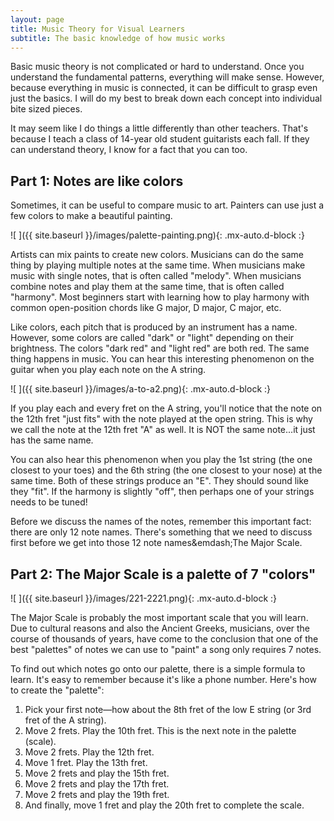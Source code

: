 ```yaml
---
layout: page
title: Music Theory for Visual Learners
subtitle: The basic knowledge of how music works
---
```


Basic music theory is not complicated or hard to understand. Once you understand the fundamental patterns, everything will make sense. However, because everything in music is connected, it can be difficult to grasp even just the basics. I will do my best to break down each concept into individual bite sized pieces. 

It may seem like I do things a little differently than other teachers. That's because I teach a class of 14-year old student guitarists each fall. If they can understand theory, I know for a fact that you can too.


## Part 1: Notes are like colors

Sometimes, it can be useful to compare music to art. Painters can use just a few colors to make a beautiful painting. 

![ ]({{ site.baseurl }}/images/palette-painting.png){: .mx-auto.d-block :}

Artists can mix paints to create new colors. Musicians can do the same thing by playing multiple notes at the same time. When musicians make music with single notes, that is often called "melody". When musicians combine notes and play them at the same time, that is often called "harmony". Most beginners start with learning how to play harmony with common open-position chords like G major, D major, C major, etc.

Like colors, each pitch that is produced by an instrument has a name. However, some colors are called "dark" or "light" depending on their brightness. The colors "dark red" and "light red" are both red. The same thing happens in music. You can hear this interesting phenomenon on the guitar when you play each note on the A string.

![ ]({{ site.baseurl }}/images/a-to-a2.png){: .mx-auto.d-block :}

If you play each and every fret on the A string, you'll notice that the note on the 12th fret "just fits" with the note played at the open string. This is why we call the note at the 12th fret "A" as well. It is NOT the same note...it just has the same name.

You can also hear this phenomenon when you play the 1st string (the one closest to your toes) and the 6th string (the one closest to your nose) at the same time. Both of these strings produce an "E". They should sound like they "fit". If the harmony is slightly "off", then perhaps one of your strings needs to be tuned!

Before we discuss the names of the notes, remember this important fact: there are only 12 note names. There's something that we need to discuss first before we get into those 12 note names&emdash;The Major Scale.

## Part 2: The Major Scale is a palette of 7 "colors"

![ ]({{ site.baseurl }}/images/221-2221.png){: .mx-auto.d-block :}

The Major Scale is probably the most important scale that you will learn. Due to cultural reasons and also the Ancient Greeks, musicians, over the course of thousands of years, have come to the conclusion that one of the best "palettes" of notes we can use to "paint" a song only requires 7 notes.

To find out which notes go onto our palette, there is a simple formula to learn. It's easy to remember because it's like a phone number. Here's how to create the "palette":

1. Pick your first note—how about the 8th fret of the low E string (or 3rd fret of the A string).
2. Move 2 frets. Play the 10th fret. This is the next note in the palette (scale).
3. Move 2 frets. Play the 12th fret.
4. Move 1 fret. Play the 13th fret.
5. Move 2 frets and play the 15th fret.
6. Move 2 frets and play the 17th fret.
7. Move 2 frets and play the 19th fret.
8. And finally, move 1 fret and play the 20th fret to complete the scale.

